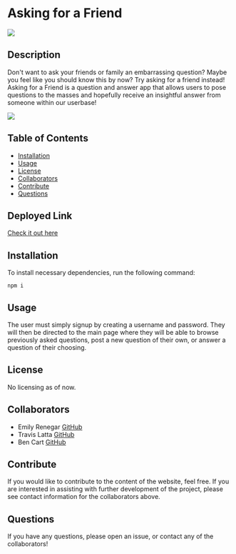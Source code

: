 # Asking for a Friend

![](https://img.shields.io/badge/License-None-<orange>)


## Description

Don't want to ask your friends or family an embarrassing question? Maybe you feel like you should know this by now? Try asking for a friend instead!
Asking for a Friend is a question and answer app that allows users to pose questions to the masses and hopefully receive an insightful answer from someone within our userbase!


![](public/assets/img/asking1.PNG)


## Table of Contents

- [Installation](#Installation)
- [Usage](#Usage)
- [License](#License)
- [Collaborators](#Collaborators)
- [Contribute](#Contribute)
- [Questions](#Questions)

## Deployed Link

[Check it out here](https://askingforafriend.herokuapp.com/)

## Installation 

To install necessary dependencies, run the following command:

    npm i

## Usage

The user must simply signup by creating a username and password. They will then be directed to the main page where they will be able to browse previously asked questions, post a new question of their own, or answer a question of their choosing.

## License

No licensing as of now.

## Collaborators

- Emily Renegar [GitHub](https://github.com/egrenegar)
- Travis Latta [GitHub](https://github.com/tlatta13)
- Ben Cart [GitHub](https://github.com/Bmcart3)

## Contribute

If you would like to contribute to the content of the website, feel free. If you are interested in assisting with further development of the project, please see contact information for the collaborators above.


## Questions

If you have any questions, please open an issue, or contact any of the collaborators!